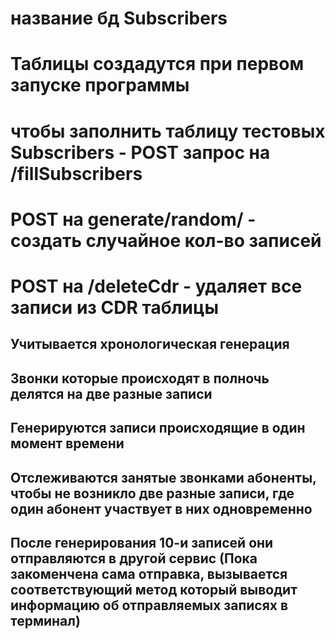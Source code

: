 # название бд Subscribers
# Таблицы создадутся при первом запуске программы
# чтобы заполнить таблицу тестовых Subscribers - POST запрос на /fillSubscribers
# POST на generate/random/ - создать случайное кол-во записей
# POST на /deleteCdr - удаляет все записи из CDR таблицы
## Учитывается хронологическая генерация
## Звонки которые происходят в полночь делятся на две разные записи
## Генерируются записи происходящие в один момент времени
## Отслеживаются занятые звонками абоненты, чтобы не возникло две разные записи, где один абонент участвует в них одновременно
## После генерирования 10-и записей они отправляются в другой сервис (Пока закоменчена сама отправка, вызывается соответствующий метод который выводит информацию об отправляемых записях в терминал)
